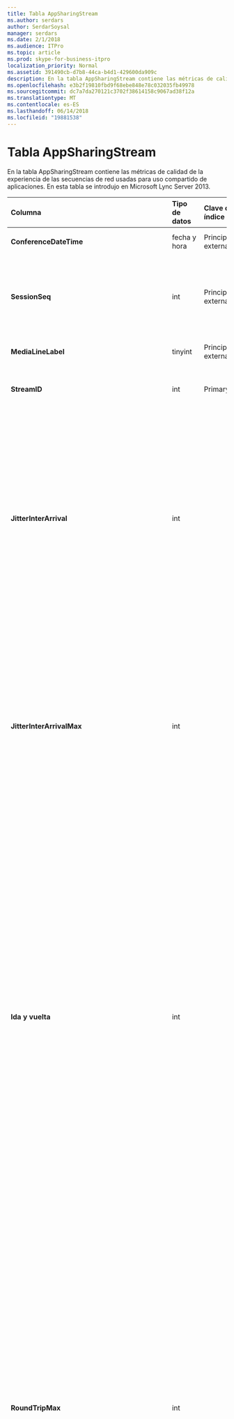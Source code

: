 ```yaml
---
title: Tabla AppSharingStream
ms.author: serdars
author: SerdarSoysal
manager: serdars
ms.date: 2/1/2018
ms.audience: ITPro
ms.topic: article
ms.prod: skype-for-business-itpro
localization_priority: Normal
ms.assetid: 391490cb-d7b8-44ca-b4d1-429600da909c
description: En la tabla AppSharingStream contiene las métricas de calidad de la experiencia de las secuencias de red usadas para uso compartido de aplicaciones. En esta tabla se introdujo en Microsoft Lync Server 2013.
ms.openlocfilehash: e3b2f19810fbd9f68ebe848e78c032035fb49978
ms.sourcegitcommit: dc7a7da270121c3702f38614158c9067ad38f12a
ms.translationtype: MT
ms.contentlocale: es-ES
ms.lasthandoff: 06/14/2018
ms.locfileid: "19881538"
---
```

# <a name="appsharingstream-table"></a>Tabla AppSharingStream
 
En la tabla AppSharingStream contiene las métricas de calidad de la experiencia de las secuencias de red usadas para uso compartido de aplicaciones. En esta tabla se introdujo en Microsoft Lync Server 2013.
  
|**Columna**|**Tipo de datos**|**Clave o índice**|**Detalles**|
|:-----|:-----|:-----|:-----|
|**ConferenceDateTime** <br/> |fecha y hora  <br/> |Principal, externa  <br/> |Fecha y hora en se inició la sesión.  <br/> |
|**SessionSeq** <br/> |int  <br/> |Principal, externa  <br/> |Identificador secuencial usado para distinguir entre las sesiones que iniciar en la misma fecha y al mismo tiempo.  <br/> |
|**MediaLineLabel** <br/> |tinyint  <br/> |Principal, externa  <br/> | Consulte la [Tabla MediaLine](https://docs.microsoft.com/en-us/skypeforbusiness/schema-reference/quality-of-experience-qoe-database-schema/medialine-0). <br/> |
|**StreamID** <br/> |int  <br/> |Primary  <br/> |Identificador único de la aplicación de uso compartido de secuencia.  <br/> |
|**JitterInterArrival** <br/> |int  <br/> ||Valor medio de las vibraciones detectadas entre la llagada de paquetes RTP. (La vibración es una forma de medir la "inestabilidad" de una llamada). Los valores altos de vibración suelen deberse a la congestión o a una sobrecarga del servidor multimedia y dan lugar a la distorsión o pérdida del audio.  <br/> |
|**JitterInterArrivalMax** <br/> |int  <br/> ||Vibración máxima detectado entre llegados de paquete RTP. (Vibración es una medida de la "inestabilidad" de una llamada). Los valores de vibración alta normalmente causados por la congestión o un servidor de medios sobrecargado y audio distorsionado o perdido como resultado.  <br/> |
|**Ida y vuelta** <br/> |int  <br/> ||Tiempo medio (en milisegundos) necesario para que un paquete de protocolo de transporte en tiempo real (RTP) llegue a otro extremo y vuelva. Los tiempos de ida y vuelta de 200 milisegundos o menos se consideran de calidad aceptable.  <br/> Los valores elevados en los tiempos del recorrido de ida y vuelta pueden deberse a que se trata de enrutamientos de llamadas internacionales, una configuración incorrecta del enrutamiento o a la sobrecarga en el servidor de medios y causan dificultades en las conversaciones de audio en tiempo real bidireccionales.  <br/> |
|**RoundTripMax** <br/> |int  <br/> ||Cantidad máxima de (en milisegundos) necesario para que viajar al otro extremo y, a continuación, hacer una copia de un paquete de protocolo de transporte en tiempo real. Los tiempos de ida y vuelta de 200 milisegundos o menos se consideran de calidad aceptable.  <br/> Los valores elevados en los tiempos del recorrido de ida y vuelta pueden deberse a que se trata de enrutamientos de llamadas internacionales, una configuración incorrecta del enrutamiento o a la sobrecarga en el servidor de medios y causan dificultades en las conversaciones de audio en tiempo real bidireccionales.  <br/> |
|**PacketLossRate** <br/> |float  <br/> ||Tasa media de pérdida de paquetes RTP (se habla de pérdida de paquetes cuando los paquetes RTP, un protocolo utilizado para transmitir audio y vídeo a través de Internet, no llegan a su destino). Una tasa alta de pérdida se suele deber a la congestión, falta de ancho de banda, congestión o interferencias en una conexión inalámbrica o la sobrecarga de un servidor de medios. Generalmente, la pérdida de paquetes da lugar a la pérdida o la distorsión del audio.  <br/> |
|**PacketLossRateMax** <br/> |float  <br/> ||Tasa máxima de pérdida de paquetes de protocolo de transporte en tiempo real (RTP). (La pérdida de paquetes se produce cuando los paquetes de RTP, un protocolo que se usa para la transmisión de audio y vídeo a través de Internet, no se pudo llegar a su destino.) Tasas de pérdidas alta generalmente causados por la congestión; falta de ancho de banda; congestión inalámbrica o interferencias; o un servidor de medios sobrecargado. Generalmente, la pérdida de paquetes da lugar a la pérdida o la distorsión del audio.  <br/> |
|**PacketUtilization** <br/> |int  <br/> ||Número de paquetes enviados.  <br/> |
|**BandwidthEst** <br/> |int  <br/> ||Estimado unidireccional ancho de banda disponible al final de la sesión. Indica en bits por segundo.  <br/> |
|**AppSharingPayloadDescription** <br/> |int  <br/> ||Descripción de la aplicación de uso compartido de carga.  <br/> |
|**RelativeOneWayTotal** <br/> |float  <br/> ||Cantidad total de latencia unidireccional. Latencia unidireccional relativa mide el retraso entre el cliente y el servidor.  <br/> |
|**RelativeOneWayAverage** <br/> |float  <br/> ||Cantidad promedio de latencia unidireccional. Latencia unidireccional relativa mide el retraso entre el cliente y el servidor.  <br/> |
|**RelativeOneWayMax** <br/> |float  <br/> ||Cantidad máxima de latencia unidireccional. Latencia unidireccional relativa mide el retraso entre el cliente y el servidor.  <br/> |
|**RelativeOneWayBurstOccurrences** <br/> |int  <br/> ||Repeticiones de ráfagas unidireccional total. Una transmisión "ráfagas" es una transmisión que los datos fluyen en ráfagas imprevisibles en contraposición a una secuencia estable. Esta métrica mide el flujo de datos entre el cliente y el servidor.  <br/> |
|**RelativeOneWayBurstDensity** <br/> |float  <br/> ||Densidad de ráfagas unidireccional total. Una transmisión "ráfagas" es una transmisión que los datos fluyen en ráfagas imprevisibles en contraposición a una secuencia estable. Esta métrica mide el flujo de datos entre el cliente y el servidor.  <br/> |
|**RelativeOneWayBurstDuration** <br/> |float  <br/> ||Duración de ráfagas unidireccional total. Una transmisión "ráfagas" es una transmisión que los datos fluyen en ráfagas imprevisibles en contraposición a una secuencia estable. Esta métrica mide el flujo de datos entre el cliente y el servidor.  <br/> |
|**RelativeOneWayGapOccurrences** <br/> |int  <br/> ||Repeticiones de intervalos unidireccional total. Una transmisión "ráfagas" es una transmisión que los datos fluyen en ráfagas imprevisibles en contraposición a una secuencia estable; carencias de indican los retrasos entre estas ráfagas. Esta métrica mide el flujo de datos entre el cliente y el servidor.  <br/> |
|**RelativeOneWayGapDensity** <br/> |float  <br/> ||Densidad de intervalos unidireccional total. Una transmisión "ráfagas" es una transmisión que los datos fluyen en ráfagas imprevisibles en contraposición a una secuencia estable; carencias de indican los retrasos entre estas ráfagas. Esta métrica mide el flujo de datos entre el cliente y el servidor.  <br/> |
|**RelativeOneWayGapDuration** <br/> |float  <br/> ||Duración de intervalos unidireccional total. Una transmisión "ráfagas" es una transmisión que los datos fluyen en ráfagas imprevisibles en contraposición a una secuencia estable; carencias de indican los retrasos entre estas ráfagas. Esta métrica mide el flujo de datos entre el cliente y el servidor.  <br/> |
|**ApplicationSharingType** <br/> |varchar (256)  <br/> ||Función de aplicación (que comparte o visualiza) y tipo de contenido.  <br/> |
|**RDPTileProcessingLatencyTotal** <br/> |float  <br/> ||Tiempo total de procesamiento de protocolo de escritorio remoto (RDP) se organizan en mosaico. Un total superior es igual a un retraso en la experiencia de visualización más largo.  <br/> |
|**RDPTileProcessingLatencyAverage** <br/> |float  <br/> ||Promedio de tiempo de procesamiento de protocolo de escritorio remoto (RDP de) mosaicos. Un total superior es igual a un retraso en la experiencia de visualización más largo.  <br/> |
|**RDPTileProcessingLatencyMax** <br/> |float  <br/> ||Tiempo máximo de procesamiento de protocolo de escritorio remoto (RDP) se organizan en mosaico. Un total superior es igual a un retraso en la experiencia de visualización más largo.  <br/> |
|**RDPTileProcessingLatencyBurstOccurrences** <br/> |int  <br/> ||Repeticiones de ráfagas en el tiempo de procesamiento de protocolo de escritorio remoto (RDP) mosaicos. Una transmisión "ráfagas" es una transmisión que los datos fluyen en ráfagas imprevisibles en contraposición a una secuencia estable.  <br/> |
|**RDPTileProcessingLatencyBurstDensity** <br/> |float  <br/> ||Densidad de ráfagas en el tiempo de procesamiento de protocolo de escritorio remoto (RDP) mosaicos. Una transmisión "ráfagas" es una transmisión que los datos fluyen en ráfagas imprevisibles en contraposición a una secuencia estable.  <br/> |
|**RDPTileProcessingLatencyBurstDuration** <br/> |float  <br/> ||Duración en el tiempo de procesamiento de protocolo de escritorio remoto (RDP) mosaicos de ráfagas. Una transmisión "ráfagas" es una transmisión que los datos fluyen en ráfagas imprevisibles en contraposición a una secuencia estable.  <br/> |
|**RDPTileProcessingLatencyGapOccurrences** <br/> |int  <br/> ||Repeticiones de intervalos en el tiempo de procesamiento de protocolo de escritorio remoto (RDP) mosaicos.  <br/> |
|**RDPTileProcessingLatencyGapDensity** <br/> |float  <br/> ||Densidad de intervalos en el tiempo de procesamiento de protocolo de escritorio remoto (RDP) se organizan en mosaico. Densidad de intervalos bajo equivale a una mejor experiencia de visualización.  <br/> |
|**RDPTileProcessingLatencyGapDuration** <br/> |float  <br/> ||Duración de intervalos en el tiempo de procesamiento de protocolo de escritorio remoto (RDP) se organizan en mosaico. Las duraciones de espacio corto equivalen a una mejor experiencia de visualización.  <br/> |
|**CaptureTileRateTotal** <br/> |float  <br/> ||Tasa total de datos capturados (en datos por segundo).  <br/> |
|**CaptureTileRateAverage** <br/> |float  <br/> ||Velocidad media de datos capturados (en datos por segundo).  <br/> |
|**CaptureTileRateMax** <br/> |float  <br/> ||Tasa máxima de datos capturados (en datos por segundo).  <br/> |
|**CaptureTileRateBurstOccurrences** <br/> |en t  <br/> ||Repeticiones de ráfagas en la tasa de datos capturados (en datos por segundo).  <br/> |
|**CaptureTileRateBurstDensity** <br/> |float  <br/> ||Densidad de ráfagas en la tasa de datos capturados (en datos por segundo).  <br/> |
|**CaptureTileRateBurstDuration** <br/> |float  <br/> ||Duración de ráfagas en la tasa de datos capturados (en datos por segundo).  <br/> |
|**CaptureTileRateGapOccurrences** <br/> |int  <br/> ||Repeticiones de intervalos en la tasa de datos capturados (en datos por segundo).  <br/> |
|**CaptureTileRateGapDensity** <br/> |float  <br/> ||Densidad de intervalos en la tasa de datos capturados (en datos por segundo).  <br/> |
|**CaptureTileRateGapDuration** <br/> |float  <br/> ||Duración de intervalos en la tasa de datos capturados (en datos por segundo).  <br/> |
|**SpoiledTilePercentTotal** <br/> |float  <br/> ||Porcentaje total de contenido que no llega al visor pero descartado y sobrescrito con contenido nuevo.  <br/> |
|**SpoiledTilePercentAverage** <br/> |float  <br/> ||Porcentaje promedio de contenido que no llega al visor pero descartado y sobrescrito con contenido nuevo.  <br/> |
|**SpoiledTilePercentMax** <br/> |float  <br/> ||Porcentaje máximo de contenido que no llega al visor pero descartado y sobrescrito con contenido nuevo.  <br/> |
|**SpoiledTilePercentBurstOccurrences** <br/> |int  <br/> ||Ráfagas de repeticiones para el contenido que no llega al visor pero descartado y sobrescrito con contenido nuevo.  <br/> |
|**SpoiledTilePercentBurstDensity** <br/> |float  <br/> ||Ráfagas densidad para el contenido que no llega al visor pero descartado y sobrescrito con contenido nuevo.  <br/> |
|**SpoiledTilePercentBurstDuration** <br/> |float  <br/> ||Ráfagas de duración para el contenido que no llega al visor pero descartado y sobrescrito con contenido nuevo.  <br/> |
|**SpoiledTilePercentGapOccurrences** <br/> |int  <br/> ||Repeticiones de intervalos en el contenido que no llega al visor pero descartado y sobrescrito con contenido nuevo.  <br/> |
|**SpoiledTilePercentGapDensity** <br/> |float  <br/> ||Densidad de intervalos en el contenido que no llega al visor pero descartado y sobrescrito con contenido nuevo.  <br/> |
|**SpoiledTilePercentGapDuration** <br/> |float  <br/> ||Duración de intervalos en el contenido que no llega al visor pero descartado y sobrescrito con contenido nuevo.  <br/> |
|**ScrapingFrameRateTotal** <br/> |float  <br/> ||Número total de marcos descartados desde el origen de gráficos.  <br/> |
|**ScrapingFrameRateAverage** <br/> |float  <br/> ||Número medio de marcos descartados desde el origen de gráficos.  <br/> |
|**ScrapingFrameRateMax** <br/> |float  <br/> ||Número máximo de marcos descartados desde el origen de gráficos.  <br/> |
|**ScrapingFrameRateBurstOccurrences** <br/> |int  <br/> ||Repeticiones de ráfagas en los marcos descartados desde el origen de gráficos.  <br/> |
|**ScrapingFrameRateBurstDensity** <br/> |float  <br/> ||Densidad de ráfagas en los marcos descartados desde el origen de gráficos.  <br/> |
|**ScrapingFrameRateBurstDuration** <br/> |float  <br/> ||Duración de ráfagas en los marcos descartados desde el origen de gráficos.  <br/> |
|**ScrapingFrameRateGapOccurrences** <br/> |int  <br/> ||Repeticiones de intervalos en los marcos descartados desde el origen de gráficos.  <br/> |
|**ScrapingFrameRateGapDensity** <br/> |float  <br/> ||Densidad de intervalos en los marcos descartados desde el origen de gráficos.  <br/> |
|**ScrapingFrameRateGapDuration** <br/> |float  <br/> ||Duración de intervalos en los marcos descartados desde el origen de gráficos.  <br/> |
|**IncomingTileRateTotal** <br/> |float  <br/> ||Total de la tasa de tramas de entrada recibidos por el Visor.  <br/> |
|**IncomingTileRateAverage** <br/> |float  <br/> ||Promedio de tasa de tramas de entrada recibidos por el Visor.  <br/> |
|**IncomingTileRateMax** <br/> |float  <br/> ||Tasa de datos de entrada máxima recibidos por el Visor.  <br/> |
|**IncomingTileRateBurstOccurrences** <br/> |int  <br/> ||Repeticiones de ráfagas en la tasa de datos entrantes recibidos por el Visor.  <br/> |
|**IncomingTileRateBurstDensity** <br/> |float  <br/> ||Densidad de ráfagas en la tasa de datos entrantes recibidos por el Visor.  <br/> |
|**IncomingTileRateBurstDuration** <br/> |float  <br/> ||Duración de ráfagas en la tasa de datos entrantes recibidos por el Visor.  <br/> |
|**IncomingTileRateGapOccurrences** <br/> |int  <br/> ||Repeticiones de intervalos de la tasa de datos entrantes recibidos por el Visor.  <br/> |
|**IncomingTileRateGapDensity** <br/> |float  <br/> ||Densidad de intervalos de la tasa de datos entrantes recibidos por el Visor.  <br/> |
|**IncomingTileRateGapDuration** <br/> |float  <br/> ||Duración de intervalos de la tasa de datos entrantes recibidos por el Visor.  <br/> |
|**IncomingFrameRateTotal** <br/> |float  <br/> ||Total de la tasa de tramas de entrada recibidos por el Visor.  <br/> |
|**IncomingFrameRateAverage** <br/> |float  <br/> ||Promedio de tasa de tramas de entrada recibidos por el Visor.  <br/> |
|**IncomingFrameRateMax** <br/> |float  <br/> ||Máxima velocidad de fotogramas entrantes recibidas por el Visor.  <br/> |
|**IncomingFrameRateBurstOccurrences** <br/> |int  <br/> ||Repeticiones de ráfagas en la tasa de tramas de entrada recibidos por el Visor.  <br/> |
|**IncomingFrameRateBurstDensity** <br/> |float  <br/> ||Densidad de ráfagas en la tasa de tramas de entrada recibidos por el Visor.  <br/> |
|**IncomingFrameRateBurstDuration** <br/> |float  <br/> ||Duración de ráfagas en la tasa de tramas de entrada recibidos por el Visor.  <br/> |
|**IncomingFrameRateGapOccurrences** <br/> |int  <br/> ||Repeticiones de intervalos de la tasa de tramas de entrada recibidos por el Visor.  <br/> |
|**IncomingFrameRateGapDensity** <br/> |float  <br/> ||Densidad de intervalos de la tasa de tramas de entrada recibidos por el Visor.  <br/> |
|**IncomingFrameRateDuration** <br/> |float  <br/> ||Duración de intervalos de la tasa de tramas de entrada recibidos por el Visor.  <br/> |
|**OutgoingTileRateTotal** <br/> |float  <br/> ||Total tasa de datos salientes para el remitente.  <br/> |
|**OutgoingTileRateAverage** <br/> |float  <br/> ||Promedio tasa de datos salientes para el remitente.  <br/> |
|**OutgoingTileRateMax** <br/> |float  <br/> ||Máximo tasa de datos salientes para el remitente.  <br/> |
|**OutgoingTileRateBurstOccurrences** <br/> |int  <br/> ||Repeticiones de ráfagas en la tasa de datos salientes para el remitente.  <br/> |
|**OutgoingTileRateBurstDensity** <br/> |float  <br/> ||Densidad de ráfagas en la tasa de datos salientes para el remitente.  <br/> |
|**OutgoingTileRateBurstDuration** <br/> |float  <br/> ||Duración de ráfagas en la tasa de datos salientes para el remitente.  <br/> |
|**OutgoingTileRateGapOccurrences** <br/> |int  <br/> ||Repeticiones de intervalos en la tasa de datos salientes para el remitente.  <br/> |
|**OutgoingTileRateGapDensity** <br/> |float  <br/> ||Densidad de intervalos en la tasa de datos salientes para el remitente.  <br/> |
|**OutgoingTileRateGapDuration** <br/> |float  <br/> ||Duración de intervalos en la tasa de datos salientes para el remitente.  <br/> |
|**OutgoingFrameRateTotal** <br/> |float  <br/> ||Total tasa de tramas salientes para el remitente.  <br/> |
|**OutgoingFrameRateAverage** <br/> |float  <br/> ||promedio tasa de tramas salientes para el remitente.  <br/> |
|**OutgoingFrameRateMax** <br/> |float  <br/> ||Máxima velocidad de fotogramas salientes para el remitente.  <br/> |
|**OutgoingFrameRateBurstOccurrences** <br/> |int  <br/> ||Repeticiones de ráfagas en la tasa de tramas de salida para el remitente.  <br/> |
|**OutgoingFrameRateBurstDensity** <br/> |float  <br/> ||Densidad de ráfagas en la tasa de tramas de salida para el remitente.  <br/> |
|**OutgoingFrameRateBurstDuration** <br/> |float  <br/> ||Duración de ráfagas en la tasa de tramas de salida para el remitente.  <br/> |
|**OutgoingFrameRateGapOccurrences** <br/> |int  <br/> ||Repeticiones de intervalos en la tasa de tramas de salida para el remitente.  <br/> |
|**OutgoingFrameRateGapDensity** <br/> |float  <br/> ||Densidad de intervalos en la tasa de tramas de salida para el remitente.  <br/> |
|**OutgoingFrameRateGapDuration** <br/> |float  <br/> ||Duración de intervalos en la tasa de tramas de salida para el remitente.  <br/> |
|**AverageRectangleHeight** <br/> |int  <br/> ||Promedio de altura de resolución de vídeo, en píxeles.  <br/> |
|**AverageRectangleWidth** <br/> |int  <br/> ||Promedio de ancho de resolución de vídeo, en píxeles.  <br/> |
|**De entrada** <br/> |bit  <br/> ||Velocidad de fotogramas Media (en tramas por segundo) para las transmisiones de entrada.  <br/> |
|**Saliente** <br/> |bit  <br/> ||Velocidad de fotogramas Media (en tramas por segundo) para las transmisiones salientes.  <br/> |
|**SenderIsCallerPAI** <br/> |bit  <br/> ||1 significa que la dirección de secuencia desde el autor de la llamada al destinatario de la llamada.  <br/> 0 indica que la dirección de secuencia desde el destinatario de la llamada al autor de la llamada.  <br/> |
   

